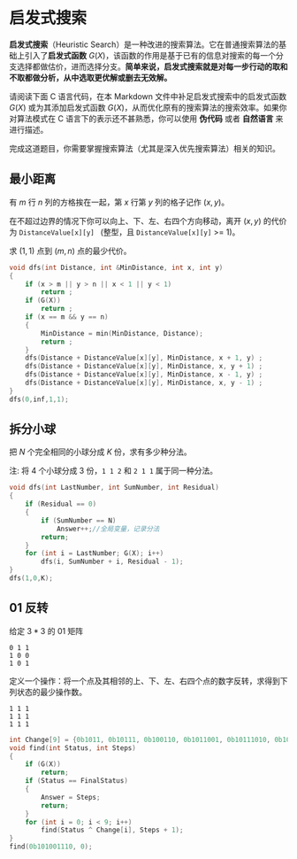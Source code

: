 # 启发式搜索

**启发式搜索**（Heuristic Search）是一种改进的搜索算法。它在普通搜索算法的基础上引入了**启发式函数** $G \left (  X \right )$，该函数的作用是基于已有的信息对搜索的每一个分支选择都做估价，进而选择分支。**简单来说，启发式搜索就是对每一步行动的取和不取都做分析，从中选取更优解或删去无效解。**

请阅读下面 C 语言代码，在本 Markdown 文件中补足启发式搜索中的启发式函数 $G \left (  X \right )$ 或为其添加启发式函数 $G \left (  X \right )$，从而优化原有的搜索算法的搜索效率。如果你对算法模式在 C 语言下的表示还不甚熟悉，你可以使用 **伪代码** 或者 **自然语言** 来进行描述。

完成这道题目，你需要掌握搜索算法（尤其是深入优先搜索算法）相关的知识。



## 最小距离

有 $m$ 行 $n$ 列的方格挨在一起，第 $x$ 行第 $y$ 列的格子记作 $(x,y)$。

在不超过边界的情况下你可以向上、下、左、右四个方向移动，离开 $(x,y)$ 的代价为 `DistanceValue[x][y] ` (整型，且 `DistanceValue[x][y]` >= 1)。

求 $(1,1)$ 点到 $(m,n)$ 点的最少代价。


```c++
void dfs(int Distance, int &MinDistance, int x, int y)
{
    if (x > m || y > n || x < 1 || y < 1)
        return ;
    if (G(X))
        return ;
    if (x == m && y == n)
    {
        MinDistance = min(MinDistance, Distance);
        return ;
    }
    dfs(Distance + DistanceValue[x][y], MinDistance, x + 1, y) ;
    dfs(Distance + DistanceValue[x][y], MinDistance, x, y + 1) ;
    dfs(Distance + DistanceValue[x][y], MinDistance, x - 1, y) ;
    dfs(Distance + DistanceValue[x][y], MinDistance, x, y - 1) ;
}
dfs(0,inf,1,1);
```



## 拆分小球

把 $N$ 个完全相同的小球分成 $K$ 份，求有多少种分法。

注: 将 $4$ 个小球分成 $3$ 份，`1 1 2` 和 `2 1 1` 属于同一种分法。

```C++
void dfs(int LastNumber, int SumNumber, int Residual)
{
    if (Residual == 0)
    {
        if (SumNumber == N)
            Answer++;//全局变量，记录分法
        return;
    }
    for (int i = LastNumber; G(X); i++) 
        dfs(i, SumNumber + i, Residual - 1);
}
dfs(1,0,K);
```



## 01 反转

给定 $3*3$ 的 01 矩阵

```
0 1 1
1 0 0
1 0 1
```

定义一个操作：将一个点及其相邻的上、下、左、右四个点的数字反转，求得到下列状态的最少操作数。

```
1 1 1
1 1 1
1 1 1
```

```C++
int Change[9] = {0b1011, 0b10111, 0b100110, 0b1011001, 0b10111010, 0b100110100, 0b11001000, 0b111010000, 0b110100000};
void find(int Status, int Steps)
{
    if (G(X))
        return;
    if (Status == FinalStatus)
    {
        Answer = Steps;
        return;
    }
    for (int i = 0; i < 9; i++)
        find(Status ^ Change[i], Steps + 1);
}
find(0b101001110, 0);
```

